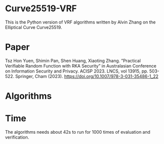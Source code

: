 # Curve25519-VRF
This is the Python version of VRF algorithms written by Alvin Zhang on the Elliptical Curve Curve25519.

# Paper
Tsz Hon Yuen, Shimin Pan, Shen Huang, Xiaoting Zhang. ”Practical Verifiable Random Function with RKA Security” in Australasian Conference on Information Security and Privacy. ACISP 2023. LNCS, vol 13915, pp. 503-522. Springer, Cham (2023). https://doi.org/10.1007/978-3-031-35486-1_22

# Algorithms

# Time
The algorithms needs about 42s to run for 1000 times of evaluation and verification.
